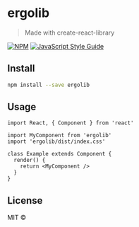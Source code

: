 # ergolib

> Made with create-react-library

[![NPM](https://img.shields.io/npm/v/ergolib.svg)](https://www.npmjs.com/package/ergolib) [![JavaScript Style Guide](https://img.shields.io/badge/code_style-standard-brightgreen.svg)](https://standardjs.com)

## Install

```bash
npm install --save ergolib
```

## Usage

```tsx
import React, { Component } from 'react'

import MyComponent from 'ergolib'
import 'ergolib/dist/index.css'

class Example extends Component {
  render() {
    return <MyComponent />
  }
}
```

## License

MIT © [](https://github.com/)
